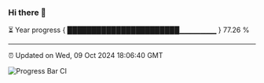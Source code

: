 ### Hi there 👋

⏳ Year progress { ███████████████████████▁▁▁▁▁▁▁ } 77.26 %

---

⏰ Updated on Wed, 09 Oct 2024 18:06:40 GMT

![Progress Bar CI](https://github.com/liununu/liununu/workflows/Progress%20Bar%20CI/badge.svg)

